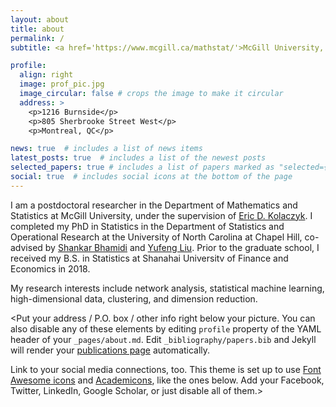 ```yaml
---
layout: about
title: about
permalink: /
subtitle: <a href='https://www.mcgill.ca/mathstat/'>McGill University, Department of Mathematics and Statistics.  

profile:
  align: right
  image: prof_pic.jpg
  image_circular: false # crops the image to make it circular
  address: >
    <p>1216 Burnside</p>
    <p>805 Sherbrooke Street West</p>
    <p>Montreal, QC</p>

news: true  # includes a list of news items
latest_posts: true  # includes a list of the newest posts
selected_papers: true # includes a list of papers marked as "selected={true}"
social: true  # includes social icons at the bottom of the page
---
```




I am a postdoctoral researcher in the Department of Mathematics and Statistics at McGill University, under the supervision of [Eric D. Kolaczyk](https://www.mcgill.ca/mathstat/eric-d-kolaczyk). I completed my PhD in Statistics in the Department of Statistics and Operational Research at the University of North Carolina at Chapel Hill, co-advised by [Shankar Bhamidi](https://shankarbhamidi.web.unc.edu/) and [Yufeng Liu](https://yfliu.web.unc.edu/). Prior to the graduate school, I received my B.S. in Statistics at Shanahai Universitv of Finance and Economics in 2018. 

My research interests include network analysis, statistical machine learning, high-dimensional data, clustering, and dimension reduction. 



<Put your address / P.O. box / other info right below your picture. You can also disable any of these elements by editing `profile` property of the YAML header of your `_pages/about.md`. Edit `_bibliography/papers.bib` and Jekyll will render your [publications page](/al-folio/publications/) automatically.

Link to your social media connections, too. This theme is set up to use [Font Awesome icons](http://fortawesome.github.io/Font-Awesome/) and [Academicons](https://jpswalsh.github.io/academicons/), like the ones below. Add your Facebook, Twitter, LinkedIn, Google Scholar, or just disable all of them.>
